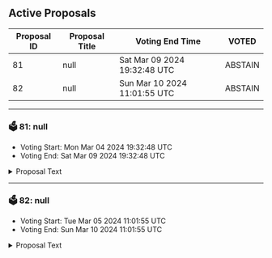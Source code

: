 ## Active Proposals

| Proposal ID | Proposal Title | Voting End Time | VOTED |
|-------------|----------------|-----------------|-------|
| 81 | null | Sat Mar 09 2024 19:32:48 UTC | ABSTAIN |
| 82 | null | Sun Mar 10 2024 11:01:55 UTC | ABSTAIN |

---

### 🗳 81: null
- Voting Start: Mon Mar 04 2024 19:32:48 UTC
- Voting End: Sat Mar 09 2024 19:32:48 UTC

<details>
<summary>Proposal Text</summary>
 
null
</details>

---

### 🗳 82: null
- Voting Start: Tue Mar 05 2024 11:01:55 UTC
- Voting End: Sun Mar 10 2024 11:01:55 UTC

<details>
<summary>Proposal Text</summary>
 
null
</details>
